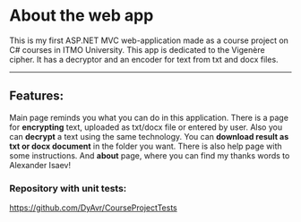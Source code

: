 # About the web app

This is my first ASP.NET MVC web-application made as a course project on C# courses in ITMO University. 
This app is dedicated to the Vigenère cipher. It has a decryptor and an encoder for text from txt and docx files.
____
## Features:

Main page reminds you what you can do in this application.
There is a page for __encrypting__ text, uploaded as txt/docx file or entered by user. 
Also you can __decrypt__ a text using the same technology.
You can __download result as txt or docx document__ in the folder you want.
There is also help page with some instructions.
And __about__ page, where you can find my thanks words to Alexander Isaev!

### Repository with unit tests:

https://github.com/DyAvr/CourseProjectTests
